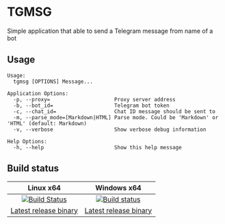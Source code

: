 # TGMSG
Simple application that able to send a Telegram message from name of a bot
## Usage
```
Usage:
  tgmsg [OPTIONS] Message...

Application Options:
  -p, --proxy=                     Proxy server address
  -b, --bot_id=                    Telegram bot token
  -c, --chat_id=                   Chat ID message should be sent to
  -m, --parse_mode=[Markdown|HTML] Parse mode. Could be 'Markdown' or 'HTML' (default: Markdown)
  -v, --verbose                    Show verbose debug information

Help Options:
  -h, --help                       Show this help message
```

## Build status
| Linux x64 | Windows x64 |
| :---:     | :---:       |
|[![Build Status](https://travis-ci.com/pshurgal/tgmsg.svg?branch=master)](https://travis-ci.com/pshurgal/tgmsg) | [![Build status](https://ci.appveyor.com/api/projects/status/1rj1an0f5uv8djpl/branch/master?svg=true)](https://ci.appveyor.com/project/pshurgal/tgmsg/branch/master) |
| [Latest release binary](https://github.com/pshurgal/tgmsg/releases/latest/download/tgmsg ) | [Latest release binary](https://github.com/pshurgal/tgmsg/releases/latest/download/tgmsg.exe ) |
